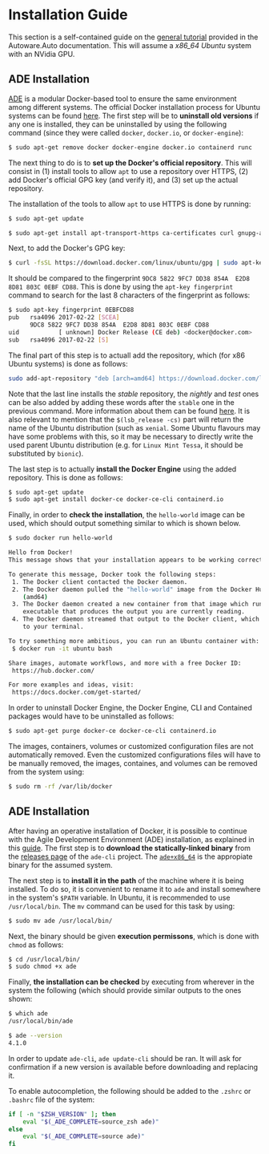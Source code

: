 # Installation Guide
This section is a self-contained guide on the [general tutorial](https://autowarefoundation.gitlab.io/autoware.auto/AutowareAuto/installation-and-development.html) provided in the Autoware.Auto documentation. This will assume a *x86_64 Ubuntu* system with an NVidia GPU.


## ADE Installation
[ADE](https://ade-cli.readthedocs.io/en/latest/) is a modular Docker-based tool to ensure the same environment among different systems. The official Docker installation process for Ubuntu systems can be found [here](https://docs.docker.com/engine/install/ubuntu/#installation-methods). The first step will be to **uninstall old versions** if any one is installed, they can be uninstalled by using the following command (since they were called `docker`, `docker.io`, or `docker-engine`):

```bash
$ sudo apt-get remove docker docker-engine docker.io containerd runc
```


The next thing to do is to **set up the Docker's official repository**. This will consist in (1) install tools to allow `apt` to use a repository over HTTPS, (2) add Docker's official GPG key (and verify it), and (3) set up the actual repository.

The installation of the tools to allow `apt` to use HTTPS is done by running:

```bash
$ sudo apt-get update

$ sudo apt-get install apt-transport-https ca-certificates curl gnupg-agent software-properties-common
```


Next, to add the Docker's GPG key:

```bash
$ curl -fsSL https://download.docker.com/linux/ubuntu/gpg | sudo apt-key add -
```

It should be compared to the fingerprint `9DC8 5822 9FC7 DD38 854A  E2D8 8D81 803C 0EBF CD88`. This is done by using the `apt-key fingerprint` command to search for the last 8 characters of the fingerprint as follows:

```bash
$ sudo apt-key fingerprint 0EBFCD88                                                                                                                                                                                              
pub   rsa4096 2017-02-22 [SCEA]
      9DC8 5822 9FC7 DD38 854A  E2D8 8D81 803C 0EBF CD88
uid           [ unknown] Docker Release (CE deb) <docker@docker.com>
sub   rsa4096 2017-02-22 [S]
```


The final part of this step is to actuall add the repository, which (for x86 Ubuntu systems) is done as follows:

```bash
sudo add-apt-repository "deb [arch=amd64] https://download.docker.com/linux/ubuntu $(lsb_release -cs) stable"
```

Note that the last line installs the *stable* repository, the *nightly* and *test* ones can be also added by adding these words after the `stable` one in the previous command. More information about them can be found [here](https://docs.docker.com/engine/install/). It is also relevant to mention that the `$(lsb_release -cs)` part will return the name of the Ubuntu distribution (such as `xenial`. Some Ubuntu flavours may have some problems with this, so it may be necessary to directly write the used parent Ubuntu distribution (e.g. for `Linux Mint Tessa`, it should be substituted by `bionic`).


The last step is to actually **install the Docker Engine** using the added repository. This is done as follows:

```bash
$ sudo apt-get update
$ sudo apt-get install docker-ce docker-ce-cli containerd.io
```

Finally, in order to **check the installation**, the `hello-world` image can be used, which should output something similar to which is shown below.

```bash
$ sudo docker run hello-world

Hello from Docker!
This message shows that your installation appears to be working correctly.

To generate this message, Docker took the following steps:
 1. The Docker client contacted the Docker daemon.
 2. The Docker daemon pulled the "hello-world" image from the Docker Hub.
    (amd64)
 3. The Docker daemon created a new container from that image which runs the
    executable that produces the output you are currently reading.
 4. The Docker daemon streamed that output to the Docker client, which sent it
    to your terminal.

To try something more ambitious, you can run an Ubuntu container with:
 $ docker run -it ubuntu bash

Share images, automate workflows, and more with a free Docker ID:
 https://hub.docker.com/

For more examples and ideas, visit:
 https://docs.docker.com/get-started/
```

In order to uninstall Docker Engine, the Docker Engine, CLI and Contained packages would have to be uninstalled as follows:

```bash
$ sudo apt-get purge docker-ce docker-ce-cli containerd.io
```

The images, containers, volumes or customized configuration files are not automatically removed. Even the customized configurations files will have to be manually removed, the images, containes, and volumes can be removed from the system using:

```bash
$ sudo rm -rf /var/lib/docker
```


## ADE Installation
After having an operative installation of Docker, it is possible to continue with the Agile Development Environment (ADE) installation, as explained in this [guide](https://ade-cli.readthedocs.io/en/latest/install.html). The first step is to **download the statically-linked binary** from the [releases page](https://gitlab.com/ApexAI/ade-cli/-/releases) of the `ade-cli` project. The [`ade+x86_64`](https://gitlab.com/ApexAI/ade-cli/uploads/85a5af81339fe55555ee412f9a3a734b/ade+x86_64) is the appropiate binary for the assumed system.

The next step is to **install it in the path** of the machine where it is being installed. To do so, it is convenient to rename it to `ade` and install somewhere in the system's `$PATH` variable. In Ubuntu, it is recommended to use `/usr/local/bin`. The `mv` command can be used for this task by using:

```bash
$ sudo mv ade /usr/local/bin/
```

Next, the binary should be given **execution permissons**, which is done with `chmod` as follows:

```bash
$ cd /usr/local/bin/
$ sudo chmod +x ade
```

Finally, **the installation can be checked** by executing from wherever in the system the following (which should provide similar outputs to the ones shown:

```bash
$ which ade
/usr/local/bin/ade

$ ade --version
4.1.0
```


In order to update `ade-cli`, `ade update-cli` should be ran. It will ask for confirmation if a new version is available before downloading and replacing it. 

To enable autocompletion, the following should be added to the `.zshrc` or `.bashrc` file of the system:

```bash
if [ -n "$ZSH_VERSION" ]; then
    eval "$(_ADE_COMPLETE=source_zsh ade)"
else
    eval "$(_ADE_COMPLETE=source ade)"
fi
```


